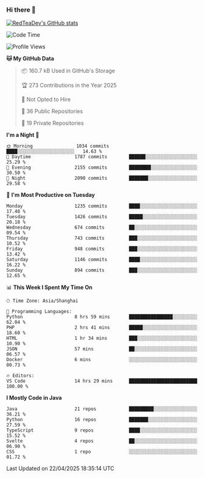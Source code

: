 ### Hi there 👋

<!--
**RedTeaDev/RedTeaDev** is a ✨ _special_ ✨ repository because its `README.md` (this file) appears on your GitHub profile.

Here are some ideas to get you started:

- 🔭 I’m currently working on ...
- 🌱 I’m currently learning ...
- 👯 I’m looking to collaborate on ...
- 🤔 I’m looking for help with ...
- 💬 Ask me about ...
- 📫 How to reach me: ...
- 😄 Pronouns: ...
- ⚡ Fun fact: ...
-->

<!--
[![wakatime](https://wakatime.com/badge/user/6b101ed0-04c0-4490-9283-eb61f2efff96.svg)](https://wakatime.com/@6b101ed0-04c0-4490-9283-eb61f2efff96)
!-->

[![RedTeaDev's GitHub stats](https://github-readme-stats.vercel.app/api?username=RedTeaDev\&include_all_commits=true)](https://github.com/anuraghazra/github-readme-stats)
<!--
[![willianrod's wakatime stats](https://github-readme-stats.vercel.app/api/wakatime?username=RedTeaDev)](https://github.com/anuraghazra/github-readme-stats)
!-->
<!--START_SECTION:waka-->
![Code Time](http://img.shields.io/badge/Code%20Time-3%2C142%20hrs%208%20mins-blue)

![Profile Views](http://img.shields.io/badge/Profile%20Views-1-blue)

**🐱 My GitHub Data** 

> 📦 160.7 kB Used in GitHub's Storage 
 > 
> 🏆 273 Contributions in the Year 2025
 > 
> 🚫 Not Opted to Hire
 > 
> 📜 36 Public Repositories 
 > 
> 🔑 19 Private Repositories 
 > 
**I'm a Night 🦉** 

```text
🌞 Morning                1034 commits        ████░░░░░░░░░░░░░░░░░░░░░   14.63 % 
🌆 Daytime                1787 commits        ██████░░░░░░░░░░░░░░░░░░░   25.29 % 
🌃 Evening                2155 commits        ████████░░░░░░░░░░░░░░░░░   30.50 % 
🌙 Night                  2090 commits        ███████░░░░░░░░░░░░░░░░░░   29.58 % 
```
📅 **I'm Most Productive on Tuesday** 

```text
Monday                   1235 commits        ████░░░░░░░░░░░░░░░░░░░░░   17.48 % 
Tuesday                  1426 commits        █████░░░░░░░░░░░░░░░░░░░░   20.18 % 
Wednesday                674 commits         ██░░░░░░░░░░░░░░░░░░░░░░░   09.54 % 
Thursday                 743 commits         ███░░░░░░░░░░░░░░░░░░░░░░   10.52 % 
Friday                   948 commits         ███░░░░░░░░░░░░░░░░░░░░░░   13.42 % 
Saturday                 1146 commits        ████░░░░░░░░░░░░░░░░░░░░░   16.22 % 
Sunday                   894 commits         ███░░░░░░░░░░░░░░░░░░░░░░   12.65 % 
```


📊 **This Week I Spent My Time On** 

```text
🕑︎ Time Zone: Asia/Shanghai

💬 Programming Languages: 
Python                   8 hrs 59 mins       ████████████████░░░░░░░░░   62.04 % 
PHP                      2 hrs 41 mins       █████░░░░░░░░░░░░░░░░░░░░   18.60 % 
HTML                     1 hr 34 mins        ███░░░░░░░░░░░░░░░░░░░░░░   10.90 % 
JSON                     57 mins             ██░░░░░░░░░░░░░░░░░░░░░░░   06.57 % 
Docker                   6 mins              ░░░░░░░░░░░░░░░░░░░░░░░░░   00.73 % 

🔥 Editors: 
VS Code                  14 hrs 29 mins      █████████████████████████   100.00 % 
```

**I Mostly Code in Java** 

```text
Java                     21 repos            █████████░░░░░░░░░░░░░░░░   36.21 % 
Python                   16 repos            ███████░░░░░░░░░░░░░░░░░░   27.59 % 
TypeScript               9 repos             ████░░░░░░░░░░░░░░░░░░░░░   15.52 % 
Svelte                   4 repos             ██░░░░░░░░░░░░░░░░░░░░░░░   06.90 % 
CSS                      1 repo              ░░░░░░░░░░░░░░░░░░░░░░░░░   01.72 % 
```




 Last Updated on 22/04/2025 18:35:14 UTC
<!--END_SECTION:waka-->


